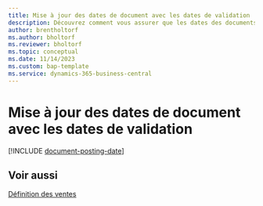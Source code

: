 ```yaml
---
title: Mise à jour des dates de document avec les dates de validation
description: Découvrez comment vous assurer que les dates des documents vente et achat correspondent à leurs dates de validation.
author: brentholtorf
ms.author: bholtorf
ms.reviewer: bholtorf
ms.topic: conceptual
ms.date: 11/14/2023
ms.custom: bap-template
ms.service: dynamics-365-business-central
---
```

# Mise à jour des dates de document avec les dates de validation

[!INCLUDE [document-posting-date](includes/document-posting-date.md)]

## Voir aussi

[Définition des ventes](sales-setup-sales.md)